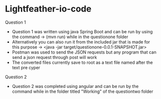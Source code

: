 # Lightfeather-io-code
Question 1
-   Question 1 was written using java Spring Boot and can be run by using the command -> (mvn run) while in the questionone folder
-   Alternatively you can also run it from the included jar that is made for this purpose -> <java -jar target/questionone-0.0.1-SNAPSHOT.jar>
-   Postman was used to send the JSON requests but any program that can send a json request through post will work
-   The converted files currently save to root as a text file named after the text pre cyper

Question 2
-   Question 2 was completed using angular and can be run by the command <ng serve> while in the folder titled "Working" of the questiontwo folder